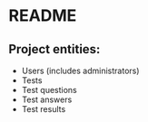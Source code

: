 # README

## Project entities:
* Users (includes administrators)
* Tests
* Test questions
* Test answers
* Test results